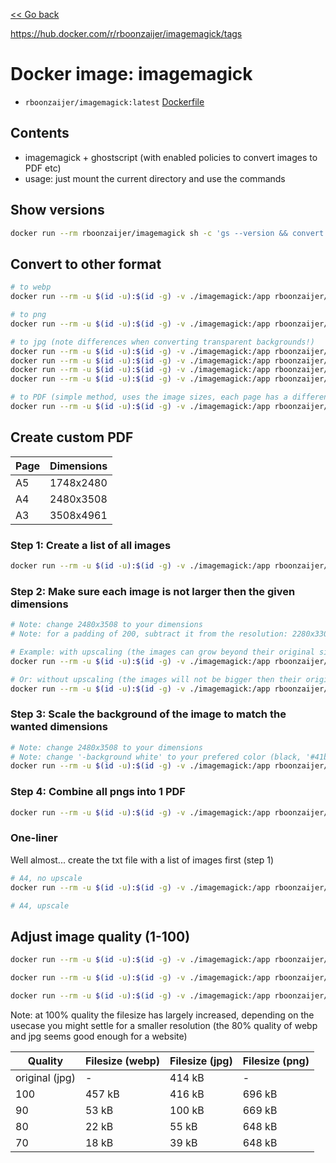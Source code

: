 [<< Go back](../README.md#overview)

https://hub.docker.com/r/rboonzaijer/imagemagick/tags

# Docker image: imagemagick

- `rboonzaijer/imagemagick:latest` [Dockerfile](Dockerfile)

## Contents

- imagemagick + ghostscript (with enabled policies to convert images to PDF etc)
- usage: just mount the current directory and use the commands

## Show versions

```bash
docker run --rm rboonzaijer/imagemagick sh -c 'gs --version && convert -version'
```

## Convert to other format

```bash
# to webp
docker run --rm -u $(id -u):$(id -g) -v ./imagemagick:/app rboonzaijer/imagemagick convert examples/logo.png example-logo.webp

# to png
docker run --rm -u $(id -u):$(id -g) -v ./imagemagick:/app rboonzaijer/imagemagick convert examples/square.jpg example-square.png

# to jpg (note differences when converting transparent backgrounds!)
docker run --rm -u $(id -u):$(id -g) -v ./imagemagick:/app rboonzaijer/imagemagick convert examples/logo.png example-jpg-ugly.jpg
docker run --rm -u $(id -u):$(id -g) -v ./imagemagick:/app rboonzaijer/imagemagick convert examples/logo.png -background black -flatten -alpha off example-jpg-bg-black.jpg
docker run --rm -u $(id -u):$(id -g) -v ./imagemagick:/app rboonzaijer/imagemagick convert examples/logo.png -background white -flatten -alpha off example-jpg-bg-white.jpg
docker run --rm -u $(id -u):$(id -g) -v ./imagemagick:/app rboonzaijer/imagemagick convert examples/logo.png -background "#41bf6b" -flatten -alpha off example-jpg-bg-hex-green.jpg

# to PDF (simple method, uses the image sizes, each page has a different size)
docker run --rm -u $(id -u):$(id -g) -v ./imagemagick:/app rboonzaijer/imagemagick convert examples/logo.png examples/landscape.jpg examples/square.jpg examples/portrait.jpg example-document.pdf
```

## Create custom PDF

| Page | Dimensions |
|-|-|
| A5 | 1748x2480 |
| A4 | 2480x3508 |
| A3 | 3508x4961 |

### Step 1: Create a list of all images

```bash
docker run --rm -u $(id -u):$(id -g) -v ./imagemagick:/app rboonzaijer/imagemagick find ./examples/ -type f \( -name *.png -or -name *.jpg \) | sort > ./imagemagick/example-pdf-step1.txt
```

### Step 2: Make sure each image is not larger then the given dimensions

```bash
# Note: change 2480x3508 to your dimensions
# Note: for a padding of 200, subtract it from the resolution: 2280x3308

# Example: with upscaling (the images can grow beyond their original sizes)
docker run --rm -u $(id -u):$(id -g) -v ./imagemagick:/app rboonzaijer/imagemagick convert @./example-pdf-step1.txt -resize 2280x3308 example-pdf-step2-%d.png

# Or: without upscaling (the images will not be bigger then their original resolution) -> add '\>' after resize
docker run --rm -u $(id -u):$(id -g) -v ./imagemagick:/app rboonzaijer/imagemagick convert @./example-pdf-step1.txt -resize 2280x3308\> example-pdf-step2-%d.png
```

### Step 3: Scale the background of the image to match the wanted dimensions

```bash
# Note: change 2480x3508 to your dimensions
# Note: change '-background white' to your prefered color (black, '#41bf6b', ...)
docker run --rm -u $(id -u):$(id -g) -v ./imagemagick:/app rboonzaijer/imagemagick convert example-pdf-step2-*.png -background 'white' -gravity center -extent 2480x3508 example-pdf-step3-%d.png
```

### Step 4: Combine all pngs into 1 PDF

```bash
docker run --rm -u $(id -u):$(id -g) -v ./imagemagick:/app rboonzaijer/imagemagick convert example-pdf-step3-*.png example-pdf-step4.pdf
```


### One-liner

Well almost... create the txt file with a list of images first (step 1)

```bash
# A4, no upscale
docker run --rm -u $(id -u):$(id -g) -v ./imagemagick:/app rboonzaijer/imagemagick sh -c 'WIDTH=2480;HEIGHT=3508;PADDING=200;BACKGROUND="white";INPUT=./example-pdf-step1.txt;OUTPUT=./example-a4-no-upscale.pdf; INNERWIDTH=$((${WIDTH}-${PADDING})) && INNERHEIGHT=$((${HEIGHT}-${PADDING})) && OUTER="${WIDTH}x${HEIGHT}" && INNER="${INNERWIDTH}x${INNERHEIGHT}" && echo -e "\nPADDING=${PADDING}\nOUTER=${OUTER}\nINNER=${INNER}\nINPUT=${INPUT}\n" && cat $INPUT && echo -e "\n[1/3] resizing to max fit" && convert @$INPUT -resize ${INNER}\> /tmp/page-%d.png && echo "[2/3] resizing background to exact resolution" && convert /tmp/page-*.png -background ${BACKGROUND} -gravity center -extent ${OUTER} /tmp/page-%d.png && echo "[3/3] generating pdf" && convert /tmp/page-*.png "${OUTPUT}"'

# A4, upscale


```

## Adjust image quality (1-100)

```bash
docker run --rm -u $(id -u):$(id -g) -v ./imagemagick:/app rboonzaijer/imagemagick convert examples/portrait.jpg -quality 80 example-quality-80.webp

docker run --rm -u $(id -u):$(id -g) -v ./imagemagick:/app rboonzaijer/imagemagick convert examples/portrait.jpg -quality 80 example-quality-80.jpg

docker run --rm -u $(id -u):$(id -g) -v ./imagemagick:/app rboonzaijer/imagemagick convert examples/portrait.jpg -quality 80 example-quality-80.png
```

Note: at 100% quality the filesize has largely increased, depending on the usecase you might settle for a smaller resolution (the 80% quality of webp and jpg seems good enough for a website)

| Quality | Filesize (webp) | Filesize (jpg) | Filesize (png) |
| - | - | - | - |
| original (jpg) | - | 414 kB | - |
| 100 | 457 kB | 416 kB | 696 kB |
| 90 | 53 kB | 100 kB | 669 kB |
| 80 | 22 kB | 55 kB | 648 kB |
| 70 | 18 kB | 39 kB | 648 kB |
